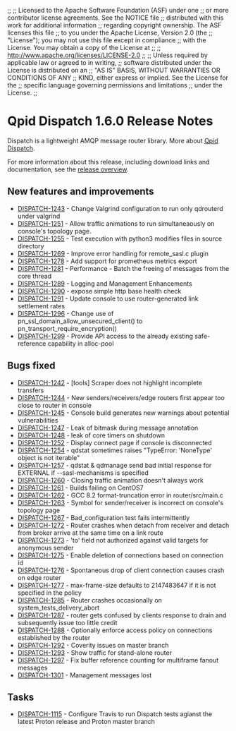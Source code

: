 ;;
;; Licensed to the Apache Software Foundation (ASF) under one
;; or more contributor license agreements.  See the NOTICE file
;; distributed with this work for additional information
;; regarding copyright ownership.  The ASF licenses this file
;; to you under the Apache License, Version 2.0 (the
;; "License"); you may not use this file except in compliance
;; with the License.  You may obtain a copy of the License at
;; 
;;   http://www.apache.org/licenses/LICENSE-2.0
;; 
;; Unless required by applicable law or agreed to in writing,
;; software distributed under the License is distributed on an
;; "AS IS" BASIS, WITHOUT WARRANTIES OR CONDITIONS OF ANY
;; KIND, either express or implied.  See the License for the
;; specific language governing permissions and limitations
;; under the License.
;;

# Qpid Dispatch 1.6.0 Release Notes

Dispatch is a lightweight AMQP message router library. More about
[Qpid
Dispatch]({{site_url}}/components/dispatch-router/index.html).

For more information about this release, including download links and
documentation, see the [release overview](index.html).


## New features and improvements

 - [DISPATCH-1243](https://issues.apache.org/jira/browse/DISPATCH-1243) - Change Valgrind configuration to run only qdrouterd under valgrind
 - [DISPATCH-1251](https://issues.apache.org/jira/browse/DISPATCH-1251) - Allow traffic animations to run simultaneaously on console's topology page. 
 - [DISPATCH-1255](https://issues.apache.org/jira/browse/DISPATCH-1255) - Test execution with python3 modifies files in source directory
 - [DISPATCH-1269](https://issues.apache.org/jira/browse/DISPATCH-1269) - Improve error handling for remote_sasl.c plugin
 - [DISPATCH-1278](https://issues.apache.org/jira/browse/DISPATCH-1278) - Add support for prometheus metrics export
 - [DISPATCH-1281](https://issues.apache.org/jira/browse/DISPATCH-1281) - Performance - Batch the freeing of messages from the core thread
 - [DISPATCH-1289](https://issues.apache.org/jira/browse/DISPATCH-1289) - Logging and Management Enhancements
 - [DISPATCH-1290](https://issues.apache.org/jira/browse/DISPATCH-1290) - expose simple http base health check
 - [DISPATCH-1291](https://issues.apache.org/jira/browse/DISPATCH-1291) - Update console to use router-generated link settlement rates
 - [DISPATCH-1296](https://issues.apache.org/jira/browse/DISPATCH-1296) - Change use of pn_ssl_domain_allow_unsecured_client() to pn_transport_require_encryption()
 - [DISPATCH-1299](https://issues.apache.org/jira/browse/DISPATCH-1299) - Provide API access to the already existing safe-reference capability in alloc-pool

## Bugs fixed

 - [DISPATCH-1242](https://issues.apache.org/jira/browse/DISPATCH-1242) - [tools] Scraper does not highlight incomplete transfers
 - [DISPATCH-1244](https://issues.apache.org/jira/browse/DISPATCH-1244) - New senders/receivers/edge routers first appear too close to router in console 
 - [DISPATCH-1245](https://issues.apache.org/jira/browse/DISPATCH-1245) - Console build generates new warnings about potential vulnerabilities 
 - [DISPATCH-1247](https://issues.apache.org/jira/browse/DISPATCH-1247) - Leak of bitmask during message annotation
 - [DISPATCH-1248](https://issues.apache.org/jira/browse/DISPATCH-1248) - leak of core timers on shutdown
 - [DISPATCH-1252](https://issues.apache.org/jira/browse/DISPATCH-1252) - Display connect page if console is disconnected
 - [DISPATCH-1254](https://issues.apache.org/jira/browse/DISPATCH-1254) - qdstat sometimes raises "TypeError: 'NoneType' object is not iterable"
 - [DISPATCH-1257](https://issues.apache.org/jira/browse/DISPATCH-1257) - qdstat &amp; qdmanage send bad initial response for EXTERNAL if --sasl-mechanisms is specified
 - [DISPATCH-1260](https://issues.apache.org/jira/browse/DISPATCH-1260) - Closing traffic animation doesn't always work
 - [DISPATCH-1261](https://issues.apache.org/jira/browse/DISPATCH-1261) - Builds failing on CentOS7
 - [DISPATCH-1262](https://issues.apache.org/jira/browse/DISPATCH-1262) - GCC 8.2 format-truncation error in router/src/main.c
 - [DISPATCH-1263](https://issues.apache.org/jira/browse/DISPATCH-1263) - Symbol for sender/receiver is incorrect on console's topology page
 - [DISPATCH-1267](https://issues.apache.org/jira/browse/DISPATCH-1267) - Bad_configuration test fails intermittently
 - [DISPATCH-1272](https://issues.apache.org/jira/browse/DISPATCH-1272) - Router crashes when detach from receiver and detach from broker arrive at the same time on a link route
 - [DISPATCH-1273](https://issues.apache.org/jira/browse/DISPATCH-1273) - 'to' field not authorized against valid targets for anonymous sender
 - [DISPATCH-1275](https://issues.apache.org/jira/browse/DISPATCH-1275) - Enable deletion of connections based on connection id
 - [DISPATCH-1276](https://issues.apache.org/jira/browse/DISPATCH-1276) - Spontaneous drop of client connection causes crash on edge router
 - [DISPATCH-1277](https://issues.apache.org/jira/browse/DISPATCH-1277) - max-frame-size defaults to 2147483647 if it is not specified in the policy
 - [DISPATCH-1285](https://issues.apache.org/jira/browse/DISPATCH-1285) - Router crashes occasionally on system_tests_delivery_abort
 - [DISPATCH-1287](https://issues.apache.org/jira/browse/DISPATCH-1287) - router gets confused by clients response to drain and subsequently issue too little credit
 - [DISPATCH-1288](https://issues.apache.org/jira/browse/DISPATCH-1288) - Optionally enforce access policy on connections established by the router
 - [DISPATCH-1292](https://issues.apache.org/jira/browse/DISPATCH-1292) - Coverity issues on master branch
 - [DISPATCH-1293](https://issues.apache.org/jira/browse/DISPATCH-1293) - Show traffic for stand-alone router
 - [DISPATCH-1297](https://issues.apache.org/jira/browse/DISPATCH-1297) - Fix buffer reference counting for multiframe fanout messages
 - [DISPATCH-1301](https://issues.apache.org/jira/browse/DISPATCH-1301) - Management messages lost

## Tasks

 - [DISPATCH-1115](https://issues.apache.org/jira/browse/DISPATCH-1115) - Configure Travis to run Dispatch tests agianst the latest Proton release and Proton master branch